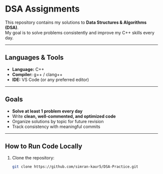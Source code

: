 # DSA Assignments

This repository contains my solutions to **Data Structures & Algorithms (DSA)**.  
My goal is to solve problems consistently and improve my C++ skills every day. 

---

##  Languages & Tools
- **Language:** C++
- **Compiler:** g++ / clang++
- **IDE:** VS Code (or any preferred editor)


---

##  Goals

- **Solve at least 1 problem every day**  
- Write **clean, well-commented, and optimized code**  
- Organize solutions by topic for future revision  
- Track consistency with meaningful commits  

---

##  How to Run Code Locally

1. Clone the repository:
   ```bash
   git clone https://github.com/simran-kaur5/DSA-Practice.git
